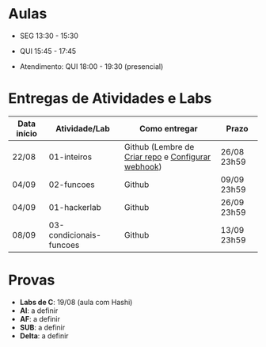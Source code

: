 

# Aulas

* SEG 13:30 - 15:30
* QUI 15:45 - 17:45

* Atendimento: QUI 18:00 - 19:30 (presencial)

# Entregas de Atividades e Labs


| Data início | Atividade/Lab                     | Como entregar                                                         | Prazo              |
|-------------|-----------------------------------|-----------------------------------------------------------------------|--------------------|
| 22/08 | 01-inteiros | Github (Lembre de [Criar repo](https://classroom.github.com/a/hPQpWuCt) e [Configurar webhook](https://insper.blackboard.com/webapps/blackboard/content/listContentEditable.jsp?content_id=_918517_1&course_id=_38898_1&mode=reset)) | 26/08 23h59 |
| 04/09 | 02-funcoes | Github | 09/09 23h59 |
| 04/09 | 01-hackerlab | Github | 26/09 23h59 |
| 08/09 | 03-condicionais-funcoes | Github | 13/09 23h59 |


# Provas

- **Labs de C**: 19/08 (aula com Hashi)
- **AI**: a definir
- **AF**: a definir
- **SUB**: a definir
- **Delta**: a definir